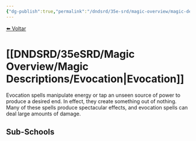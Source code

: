 ```yaml
---
{"dg-publish":true,"permalink":"/dndsrd/35e-srd/magic-overview/magic-descriptions/evocation/","dgHomeLink":true,"dgPassFrontmatter":false,"dgShowBacklinks":true,"dgShowLocalGraph":true}
---
```


 
<a href="javascript:history.back()">⬅️ Voltar</a>
# [[DNDSRD/35eSRD/Magic Overview/Magic Descriptions/Evocation|Evocation]]
Evocation spells manipulate energy or tap an unseen source of power to produce a desired end. In effect, they create something out of nothing. Many of these spells produce spectacular effects, and evocation spells can deal large amounts of damage.
## Sub-Schools